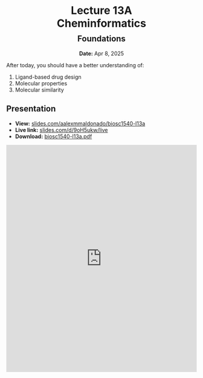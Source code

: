 <h1 style="margin-bottom: 0.4em; text-align: center;">
    <b>Lecture 13A</b><br>
    Cheminformatics
</h1>
<h2 style="margin-top: 0.0em; text-align: center;">
    Foundations
</h2>
<p style="text-align: center;">
    <b>Date:</b> Apr 8, 2025
</p>

After today, you should have a better understanding of:

1.  Ligand-based drug design
2.  Molecular properties
3.  Molecular similarity

## Presentation

-   **View:** [slides.com/aalexmmaldonado/biosc1540-l13a](https://slides.com/aalexmmaldonado/biosc1540-l13a)
-   **Live link:** [slides.com/d/9oH5ukw/live](https://slides.com/d/9oH5ukw/live)
-   **Download:** [biosc1540-l13a.pdf](/lectures/13A/biosc1540-l13a.pdf)

<iframe src="https://slides.com/aalexmmaldonado/biosc1540-l13a/embed?byline=hidden&share=hidden" width="100%" height="600" title="BIOSC 1540: Lecture 13A" scrolling="no" frameborder="0" webkitallowfullscreen mozallowfullscreen allowfullscreen></iframe>
